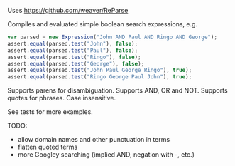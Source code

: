 Uses https://github.com/weaver/ReParse

Compiles and evaluated simple boolean search expressions, e.g.

```javascript
var parsed = new Expression("John AND Paul AND Ringo AND George");
assert.equal(parsed.test("John"), false);
assert.equal(parsed.test("Paul"), false);
assert.equal(parsed.test("Ringo"), false);
assert.equal(parsed.test("George"), false);
assert.equal(parsed.test("John Paul George Ringo"), true);
assert.equal(parsed.test("Ringo George Paul John"), true);
```

Supports parens for disambiguation. Supports AND, OR and NOT. Supports quotes for phrases. Case insensitive.

See tests for more examples.

TODO:

* allow domain names and other punctuation in terms
* flatten quoted terms
* more Googley searching (implied AND, negation with -, etc.)

